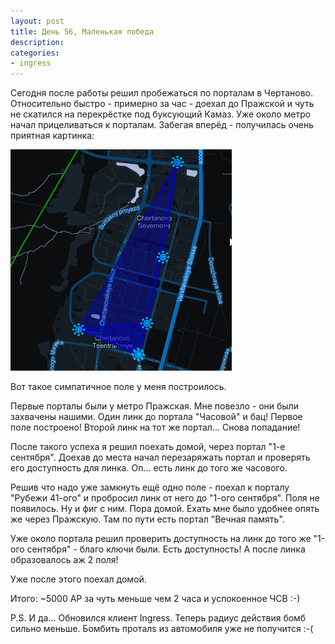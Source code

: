 ```yaml
---
layout: post
title: День 56, Маленькая победа
description:
categories:
- ingress
---
```

Сегодня после работы решил пробежаться по порталам в Чертаново. Относительно быстро - примерно за час - доехал до Пражской и чуть не скатился на перекрёстке под буксующий Камаз. Уже около метро начал прицеливаться к порталам. Забегая вперёд - получилась очень приятная картинка:

![My field](/images/story/ingress.png)

Вот такое симпатичное поле у меня построилось.

Первые порталы были у метро Пражская. Мне повезло - они были захвачены нашими. Один линк до портала "Часовой" и бац! Первое поле построено! Второй линк на тот же портал... Снова попадание!

После такого успеха я решил поехать домой, через портал "1-е сентября". Доехав до места начал перезаряжать портал и проверять его доступность для линка. Оп... есть линк до того же часового.

Решив что надо уже замкнуть ещё одно поле - поехал к порталу "Рубежи 41-ого" и пробросил линк от него до "1-ого сентября". Поля не появилось. Ну и фиг с ним. Пора домой. Ехать мне было удобнее опять же через Пражскую. Там по пути есть портал "Вечная память".

Уже около портала решил проверить доступность на линк до того же "1-ого сентября" - благо ключи были. Есть доступность! А после линка образовалось аж 2 поля!

Уже после этого поехал домой.

Итого: ~5000 AP за чуть меньше чем 2 часа и успокоенное ЧСВ :-)

P.S. И да... Обновился клиент Ingress. Теперь радиус действия бомб сильно меньше. Бомбить проталs из автомобиля уже не получится :-(

